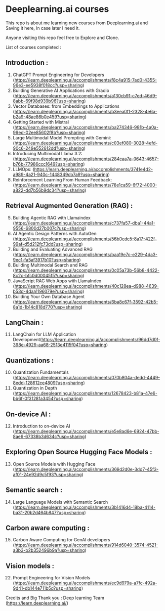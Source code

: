 # Deeplearning.ai courses

This repo is about me learning new courses from Deeplearning.ai and Saving it here, In case later I need it.

Anyone visiting this repo feel free to Explore and Clone.

List of courses completed :
## Introduction :
1. ChatGPT Prompt Engineering for Developers (https://learn.deeplearning.ai/accomplishments/f8c4a915-7ad0-4355-96e3-ee5938f018cc?usp=sharing)
2. Building Generative AI Applications with Gradio (https://learn.deeplearning.ai/accomplishments/a130cb91-c7ed-46d9-8abb-69f98d939b96?usp=sharing)
3. Vector Databases: from Embeddings to Applications (https://learn.deeplearning.ai/accomplishments/b3eea0f1-2328-4e6a-b2a9-48ae86b0e459?usp=sharing)
4. Getting Started with Mistral (https://learn.deeplearning.ai/accomplishments/ba274346-981b-4a0a-99ed-02ee85602f8b?usp=sharing)
5. Large Multimodal Model Prompting with Gemini: (https://learn.deeplearning.ai/accomplishments/c03ef080-3028-4efd-90c6-249e552612dd?usp=sharing)
6. Introducing Multimodal Llama 3.2: (https://learn.deeplearning.ai/accomplishments/284caa7a-0643-4657-b76b-77986ccc1649?usp=sharing)
7. LLMOps: (https://learn.deeplearning.ai/accomplishments/3741e4d2-a989-4a21-940c-1448349cb7a9?usp=sharing)
8. Reinforcement Learning From Human Feedback: (https://learn.deeplearning.ai/accomplishments/78e1ca59-6f72-4000-a822-dd7b56b9dc34?usp=sharing)
## Retrieval Augmented Generation (RAG) :
5. Building Agentic RAG with Llamaindex (https://learn.deeplearning.ai/accomplishments/c737fa57-dba1-44a1-9556-6800d27b007c?usp=sharing)
6. AI Agentic Design Patterns with AutoGen (https://learn.deeplearning.ai/accomplishments/56b0cdc5-8a17-422f-99af-d5d212fc73dd?usp=sharing)
7. Building and Evaluating Advanced RAG (https://learn.deeplearning.ai/accomplishments/baa19e7c-e229-4da3-9ec1-fa5af3917b10?usp=sharing)
8. Building Multimodal Search and RAG (https://learn.deeplearning.ai/accomplishments/0c05a73b-56b8-4422-8c2c-bfc0d00045f5?usp=sharing)
9. JavaScript RAG Web Apps with LlamaIndex (https://learn.deeplearning.ai/accomplishments/40c128ea-d988-4639-b53d-4daa1196079e?usp=sharing)
10. Building Your Own Database Agent (https://learn.deeplearning.ai/accomplishments/6ba8c67f-3592-42b5-8a1d-1b14c818d770?usp=sharing)
## LangChain :
11. LangChain for LLM Application Development(https://learn.deeplearning.ai/accomplishments/96dd7d0f-398e-4929-aa68-2513e4115f04?usp=sharing)
## Quantizations :
10. Quantization Fundamentals (https://learn.deeplearning.ai/accomplishments/070b804a-dedd-4449-8edd-128612ce4809?usp=sharing)
11. Quantization in Depth (https://learn.deeplearning.ai/accomplishments/12678423-b81a-47e6-bb6f-0f31281a3454?usp=sharing)
## On-device AI :
12. Introduction to on-device AI (https://learn.deeplearning.ai/accomplishments/e5e8ad6e-6924-47bb-8ae6-67338b3d634c?usp=sharing)
## Exploring Open Source Hugging Face Models :
13. Open Source Models with Hugging Face (https://learn.deeplearning.ai/accomplishments/369d2d0e-3dd7-45f3-af01-24e92d9c5f93?usp=sharing)
## Semantic search :
14. Large Language Models with Semantic Search (https://learn.deeplearning.ai/accomplishments/3b1416d4-18ba-4114-ba31-20b2d464b847?usp=sharing)
## Carbon aware computing : 
15. Carbon Aware Computing for GenAI developers (https://learn.deeplearning.ai/accomplishments/914d6040-3574-4521-a3b3-b2b352496b9a?usp=sharing)
## Vision models :
22. Prompt Engineering for Vision Models (https://learn.deeplearning.ai/accomplishments/ec9d979a-a7fc-492a-9d41-db144e711b5d?usp=sharing)




Credits and Big Thank you :
Deep learning Team (https://learn.deeplearning.ai/)
